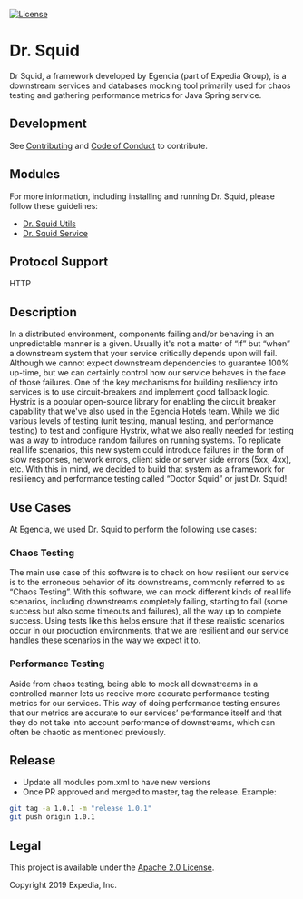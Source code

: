 [![License](https://img.shields.io/badge/License-Apache%202.0-blue.svg)](https://opensource.org/licenses/Apache-2.0)

# Dr. Squid

Dr Squid, a framework developed by Egencia (part of Expedia Group), is a downstream services and databases mocking tool primarily used for chaos testing and gathering performance metrics for Java Spring service.

## Development
See [Contributing](CONTRIBUTING.md) and [Code of Conduct](CODE-OF-CONDUCT.md) to contribute.

## Modules

For more information, including installing and running Dr. Squid, please follow these guidelines:

- [Dr. Squid Utils](dr-squid-utils/README.md)
- [Dr. Squid Service](dr-squid-service/README.md)

## Protocol Support

HTTP

## Description

In a distributed environment, components failing and/or behaving in an unpredictable manner is a given. Usually it's not a matter of “if” but “when” a downstream system that your service critically depends upon will fail. Although we cannot expect downstream dependencies to guarantee 100% up-time, but we can certainly control how our service behaves in the face of those failures. One of the key mechanisms for building resiliency into services is to use circuit-breakers and implement good fallback logic. Hystrix is a popular open-source library for enabling the circuit breaker capability that we've also used in the Egencia Hotels team. While we did various levels of testing (unit testing, manual testing, and performance testing) to test and configure Hystrix, what we also really needed for testing was a way to introduce random failures on running systems. To replicate real life scenarios, this new system could introduce failures in the form of slow responses, network errors, client side or server side errors (5xx, 4xx), etc. With this in mind, we decided to build that system as a framework for resiliency and performance testing called “Doctor Squid” or just Dr. Squid! 

## Use Cases

At Egencia, we used Dr. Squid to perform the following use cases:

### Chaos Testing

The main use case of this software is to check on how resilient our service is to the erroneous behavior of its downstreams, commonly referred to as “Chaos Testing”. With this software, we can mock different kinds of real life scenarios, including downstreams completely failing, starting to fail (some success but also some timeouts and failures), all the way up to complete success. Using tests like this helps ensure that if these realistic scenarios occur in our production environments, that we are resilient and our service handles these scenarios in the way we expect it to.

### Performance Testing

Aside from chaos testing, being able to mock all downstreams in a controlled manner lets us receive more accurate performance testing metrics for our services. This way of doing performance testing ensures that our metrics are accurate to our services’ performance itself and that they do not take into account performance of downstreams, which can often be chaotic as mentioned previously.

## Release

- Update all modules pom.xml to have new versions
- Once PR approved and merged to master, tag the release.
Example:
```bash
git tag -a 1.0.1 -m "release 1.0.1"
git push origin 1.0.1
```

## Legal
This project is available under the [Apache 2.0 License](http://www.apache.org/licenses/LICENSE-2.0.html).

Copyright 2019 Expedia, Inc.
